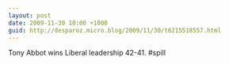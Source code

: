 ```yaml
---
layout: post
date: 2009-11-30 10:00 +1000
guid: http://desparoz.micro.blog/2009/11/30/t6215518557.html
---
```

Tony Abbot wins Liberal leadership 42-41. #spill
